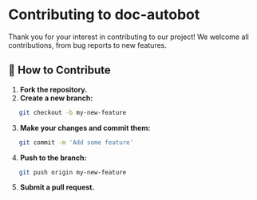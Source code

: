 # Contributing to doc-autobot

Thank you for your interest in contributing to our project! We welcome all contributions, from bug reports to new features.

## 🚀 How to Contribute

1. **Fork the repository.**
2. **Create a new branch:**
```bash
   git checkout -b my-new-feature 
```  
3. **Make your changes and commit them:**
```bash
   git commit -m 'Add some feature'   
```
4. **Push to the branch:**
```bash
   git push origin my-new-feature   
```
5. **Submit a pull request.**

